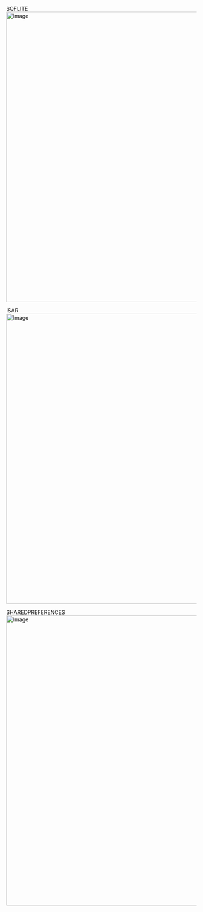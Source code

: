 SQFLITE
<img width="1366" height="768" alt="Image" src="https://github.com/user-attachments/assets/d105af76-881e-4ee3-bceb-9ae5eddc1cd9" />

ISAR
<img width="1366" height="768" alt="Image" src="https://github.com/user-attachments/assets/9e7a7c29-a6da-4c28-afcf-2a6a114ac4ba" />

SHAREDPREFERENCES
<img width="1366" height="768" alt="Image" src="https://github.com/user-attachments/assets/50d33519-4391-420f-bf54-1b4591e99c2a" />
